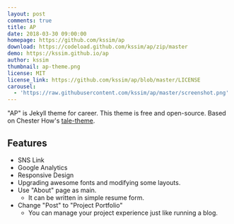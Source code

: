 ```yaml
---
layout: post
comments: true
title: AP 
date: 2018-03-30 09:00:00
homepage: https://github.com/kssim/ap 
download: https://codeload.github.com/kssim/ap/zip/master
demo: https://kssim.github.io/ap
author: kssim 
thumbnail: ap-theme.png
license: MIT
license_link: https://github.com/kssim/ap/blob/master/LICENSE
carousel:
  - 'https://raw.githubusercontent.com/kssim/ap/master/screenshot.png'
---
```


"AP" is Jekyll theme for career. This theme is free and open-source. Based on Chester How's [tale-theme](https://github.com/chesterhow/tale).

## Features

* SNS Link
* Google Analytics
* Responsive Design
* Upgrading awesome fonts and modifying some layouts.
* Use "About" page as main.
  * It can be written in simple resume form.
* Change "Post" to "Project Portfolio"
  * You can manage your project experience just like running a blog.
